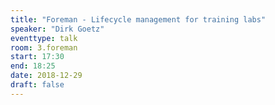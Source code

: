 ```yaml
---
title: "Foreman - Lifecycle management for training labs"
speaker: "Dirk Goetz"
eventtype: talk
room: 3.foreman
start: 17:30
end: 18:25
date: 2018-12-29
draft: false
---
```


